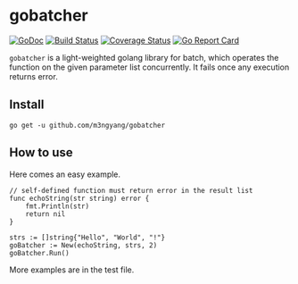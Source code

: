 # gobatcher
[![GoDoc](https://godoc.org/github.com/m3ngyang/gobatcher?status.svg)](https://godoc.org/github.com/m3ngyang/gobatcher)
[![Build Status](https://travis-ci.org/m3ngyang/gobatcher.svg?branch=master)](https://travis-ci.org/m3ngyang/gobatcher)
[![Coverage Status](https://coveralls.io/repos/github/m3ngyang/gobatcher/badge.svg?branch=master)](https://coveralls.io/github/m3ngyang/gobatcher?branch=master)
[![Go Report Card](https://goreportcard.com/badge/github.com/m3ngyang/gobatcher)](https://goreportcard.com/report/github.com/m3ngyang/gobatcher)

`gobatcher` is a light-weighted golang library for batch, which operates the function on the given parameter list concurrently. It fails once any execution returns error.

## Install
```shell
go get -u github.com/m3ngyang/gobatcher
```

## How to use
Here comes an easy example.

```golang
// self-defined function must return error in the result list
func echoString(str string) error {
    fmt.Println(str)
    return nil
}

strs := []string{"Hello", "World", "!"}
goBatcher := New(echoString, strs, 2)
goBatcher.Run()
```

More examples are in the test file.